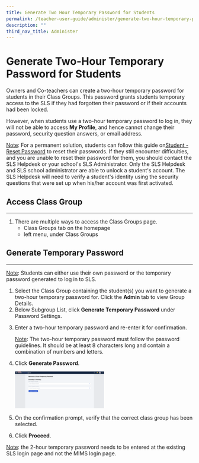 ```yaml
---
title: Generate Two Hour Temporary Password for Students
permalink: /teacher-user-guide/administer/generate-two-hour-temporary-password-for-students/
description: ""
third_nav_title: Administer
---
```

<h1 id="generate-two-hour-temporary-password-for-students">Generate Two-Hour Temporary Password for Students</h1>
<p>Owners and Co-teachers can create a two-hour temporary password for students in their Class Groups. This password grants students temporary access to the SLS if they had forgotten their password or if their accounts had been locked.</p>
<p>However, when students use a two-hour temporary password to log in, they will not be able to access <strong>My Profile</strong>, and hence cannot change their password, security question answers, or email address.</p>
<p><u>Note</u>: For a permanent solution, students can follow this guide on<a target="_blank" href="/teacher-user-guide/administer/reset-student-passwords-for-classes/">Student - Reset Password</a> to reset their passwords. If they still encounter difficulties, and you are unable to reset their password for them, you should contact the SLS Helpdesk or your school's SLS Administrator. Only the SLS Helpdesk and SLS school administrator are able to unlock a student's account. The SLS Helpdesk will need to verify a student's identity using the security questions that were set up when his/her account was first activated. </p>
<h2 id="-access-class-group-">Access Class Group</h2>
<hr>
<ol>
<li>There are multiple ways to access the Class Groups page.<ul>
<li>Class Groups tab on the homepage</li>
<li>left menu, under Class Groups</li>
</ul>
</li>
</ol>
<h2 id="-generate-temporary-password-">Generate Temporary Password</h2>
<hr>
<p><u>Note</u>: Students can either use their own password or the temporary password generated to log in to SLS.</p>
<ol>
<li>Select the Class Group containing the student(s) you want to generate a two-hour temporary password for. Click the <strong>Admin</strong> tab to view Group Details.</li>
<li>Below Subgroup List, click <strong>Generate Temporary Password</strong> under Password Settings.</li>
<li><p>Enter a two-hour temporary password and re-enter it for confirmation.</p>
	<p><u>Note</u>: The two-hour temporary password must follow the password guidelines. It should be at least 8 characters long and contain a combination of numbers and letters.</p>
</li>
<li><p>Click <strong>Generate Password</strong>.</p>
<p><img style="width: 50%;" src="/images/2Teacher/A-2HrPW.png"></p>
</li>
<li><p>On the confirmation prompt, verify that the correct class group has been selected.</p>
</li>
<li>Click <strong>Proceed</strong>.</li>
</ol>
<p><u>Note</u>: the 2-hour temporary password needs to be entered at the existing SLS login page and not the MIMS login page.</p>